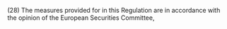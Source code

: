 (28) The measures provided for in this Regulation are in accordance with the opinion of the European Securities Committee,